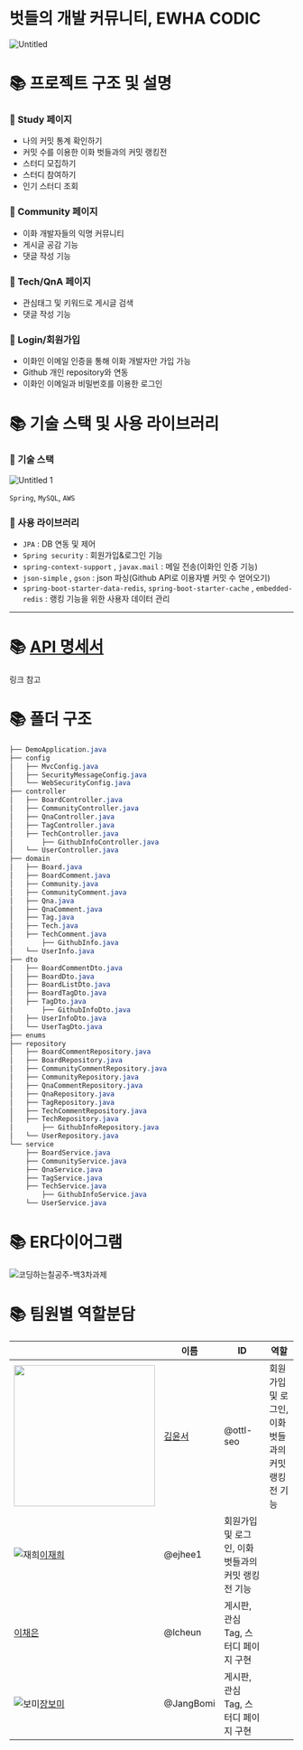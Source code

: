 # 벗들의 개발 커뮤니티, EWHA CODIC
![Untitled](https://user-images.githubusercontent.com/61778930/127738714-7cd7e51b-6526-4524-b6ca-ebd3e1047600.png)


# 📚 프로젝트 구조 및 설명

### 📌 Study 페이지

- 나의 커밋 통계 확인하기
- 커밋 수를 이용한 이화 벗들과의 커밋 랭킹전
- 스터디 모집하기
- 스터디 참여하기
- 인기 스터디 조회

### 📌 Community 페이지

- 이화 개발자들의 익명 커뮤니티
- 게시글 공감 기능
- 댓글 작성 기능

### 📌 Tech/QnA 페이지

- 관심태그 및 키워드로 게시글 검색
- 댓글 작성 기능

### 📌 Login/회원가입

- 이화인 이메일 인증을 통해 이화 개발자만 가입 가능
- Github 개인 repository와 연동
- 이화인 이메일과 비밀번호를 이용한 로그인

### 

# 📚 기술 스택 및 사용 라이브러리

### 🌲 기술 스택

![Untitled 1](https://user-images.githubusercontent.com/61778930/127738721-4d84adcf-dcb3-4689-a32b-b6d2008dacf4.png)

`Spring`, `MySQL`, `AWS`

### 🌲 사용 라이브러리

- `JPA` : DB 연동 및 제어
- `Spring security` : 회원가입&로그인 기능
- `spring-context-support` , `javax.mail` : 메일 전송(이화인 인증 기능)
- `json-simple` , `gson` : json 파싱(Github API로 이용자별 커밋 수 얻어오기)
- `spring-boot-starter-data-redis`, 
`spring-boot-starter-cache` ,
`embedded-redis` : 랭킹 기능을 위한 사용자 데이터 관리

- - -

# 📚 [API 명세서](https://www.notion.so/API-2c8a54041aa547ecaaa0cbb3e688bd80)
링크 참고
   
   
# 📚 폴더 구조

```scss
├── DemoApplication.java
├── config
│   ├── MvcConfig.java
│   ├── SecurityMessageConfig.java
│   └── WebSecurityConfig.java
├── controller
│   ├── BoardController.java
│   ├── CommunityController.java
│   ├── QnaController.java
│   ├── TagController.java
│   ├── TechController.java
│		├── GithubInfoController.java
│   └── UserController.java
├── domain
│   ├── Board.java
│   ├── BoardComment.java
│   ├── Community.java
│   ├── CommunityComment.java
│   ├── Qna.java
│   ├── QnaComment.java
│   ├── Tag.java
│   ├── Tech.java
│   ├── TechComment.java
│		├── GithubInfo.java
│   └── UserInfo.java
├── dto
│   ├── BoardCommentDto.java
│   ├── BoardDto.java
│   ├── BoardListDto.java
│   ├── BoardTagDto.java
│   ├── TagDto.java
│		├── GithubInfoDto.java
│   ├── UserInfoDto.java
│   └── UserTagDto.java
├── enums
├── repository
│   ├── BoardCommentRepository.java
│   ├── BoardRepository.java
│   ├── CommunityCommentRepository.java
│   ├── CommunityRepository.java
│   ├── QnaCommentRepository.java
│   ├── QnaRepository.java
│   ├── TagRepository.java
│   ├── TechCommentRepository.java
│   ├── TechRepository.java
│		├── GithubInfoRepository.java
│   └── UserRepository.java
└── service
    ├── BoardService.java
    ├── CommunityService.java
    ├── QnaService.java
    ├── TagService.java
    ├── TechService.java
		├── GithubInfoService.java
    └── UserService.java
```

# 📚 ER다이어그램

![코딩하는칠공주-백3차과제](https://user-images.githubusercontent.com/61778930/127738724-91b26e29-6bb4-4376-9bc9-7316ec349ce8.jpg)

# 📚 팀원별 역할분담

||이름|ID|역할|
|------|------|---|---|
|<img src = "https://user-images.githubusercontent.com/71870316/127739602-65d2f3e0-451c-4bfa-b382-4a128336f9de.png" width="250" height="250">|[김윤서](https://github.com/ottl-seo)|@ottl-seo|회원가입 및 로그인, 이화 벗들과의 커밋 랭킹전 기능|
|![재희](https://user-images.githubusercontent.com/71870316/127739808-3deb9684-e90a-4f19-92a4-49f91617af6d.JPG)[이재희](https://github.com/ejhee1)|@ejhee1|회원가입 및 로그인, 이화 벗들과의 커밋 랭킹전 기능|
|[이채은](https://github.com/lcheun)|@lcheun|게시판, 관심 Tag, 스터디 페이지 구현|
|![보미](https://user-images.githubusercontent.com/71870316/127739702-b19c4cc4-7273-409c-a345-c74d7872e14a.png)[장보미](https://github.com/JangBomi)|@JangBomi|게시판, 관심 Tag, 스터디 페이지 구현|
